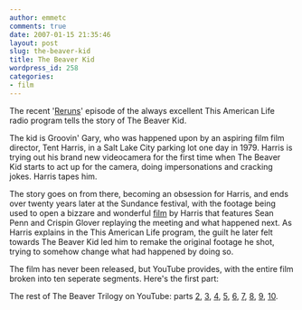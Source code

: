 ```yaml
---
author: emmetc
comments: true
date: 2007-01-15 21:35:46
layout: post
slug: the-beaver-kid
title: The Beaver Kid
wordpress_id: 258
categories:
- film
---
```




The recent '[Reruns](http://www.thislife.org/pages/descriptions/02/226.html)' episode of the always excellent This American Life radio program tells the story of The Beaver Kid.

The kid is Groovin' Gary, who was happened upon by an aspiring film film director, Tent Harris, in a Salt Lake City parking lot one day in 1979. Harris is trying out his brand new videocamera for the first time when The Beaver Kid starts to act up for the camera, doing impersonations and cracking jokes. Harris tapes him.

The story goes on from there, becoming an obsession for Harris, and ends over twenty years later at the Sundance festival, with the footage being used to open a bizzare and wonderful [film](http://www.imdb.com/title/tt0256639/) by Harris that features Sean Penn and Crispin Glover replaying the meeting and what happened next. As Harris explains in the This American Life program, the guilt he later felt towards The Beaver Kid led him to remake the original footage he shot, trying to somehow change what had happened by doing so.

The film has never been released, but YouTube provides, with the entire film broken into ten seperate segments. Here's the first part:





The rest of The Beaver Trilogy on YouTube: parts [2](http://youtube.com/watch?v=bmArRG-WDmU), [3](http://youtube.com/watch?v=QqmsLSf-S-4), [4](http://youtube.com/watch?v=cArS-sjzvnk), [5](http://youtube.com/watch?v=DcihAx68QB0), [6](http://youtube.com/watch?v=lZoLHe1UXyo), [7](http://youtube.com/watch?v=B8DhPIjlPuA), [8](http://youtube.com/watch?v=IW-vhzZ57VI), [9](http://youtube.com/watch?v=wYVzIeWR8u4), [10](http://youtube.com/watch?v=iK3QQ-cHV5s).
